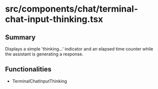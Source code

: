 # src/components/chat/terminal-chat-input-thinking.tsx

## Summary
Displays a simple 'thinking...' indicator and an elapsed time counter while the assistant is generating a response.

## Functionalities
- TerminalChatInputThinking